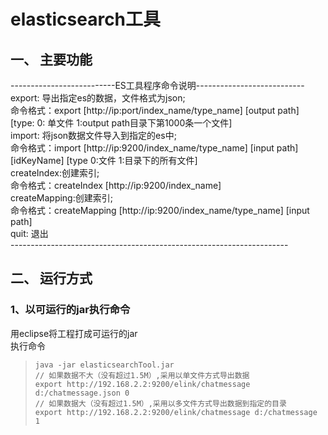 # elasticsearch工具
## 一、 主要功能
--------------------------ES工具程序命令说明---------------------------<br>
export: 导出指定es的数据，文件格式为json;<br>命令格式：export [http://ip:port/index_name/type_name] [output path] [type: 0: 单文件	1:output path目录下第1000条一个文件]<br>
import: 将json数据文件导入到指定的es中;  <br>命令格式：import [http://ip:9200/index_name/type_name] [input path] [idKeyName] [type 0:文件 1:目录下的所有文件]<br>
createIndex:创建索引;<br>命令格式：createIndex [http://ip:9200/index_name]<br>
createMapping:创建索引;<br>命令格式：createMapping [http://ip:9200/index_name/type_name] [input path]<br>
quit: 退出<br>
---------------------------------------------------------------------<br>
## 二、 运行方式
### 1、以可运行的jar执行命令
 用eclipse将工程打成可运行的jar<br>
 执行命令
> ```shell
> java -jar elasticsearchTool.jar
> // 如果数据不大（没有超过1.5M）,采用以单文件方式导出数据
> export http://192.168.2.2:9200/elink/chatmessage d:/chatmessage.json 0
> // 如果数据大（没有超过1.5M）,采用以多文件方式导出数据到指定的目录
> export http://192.168.2.2:9200/elink/chatmessage d:/chatmessage 1
> ```
